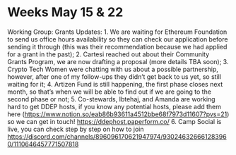 # Weeks May 15 & 22

Working Group: Grants
Updates: 1. We are waiting for Ethereum Foundation to send us office hours availability so they can check our application before sending it through (this was their recommendation because we had applied for a grant in the past);
2. Cartesi reached out about their Community Grants Program, we are now drafting a proposal (more details TBA soon);
3. Crypto Tech Women were chatting with us about a possible partnership, however, after one of my follow-ups they didn’t get back to us yet, so still waiting for it;
4. Artizen Fund is still happening, the first phase closes next month, so that’s when we will be able to find out if we are going to the second phase or not;
5. Co-stewards, Ibtehaj, and Amanda are working hard to get DDEP hosts, if you know any potential hosts, please add them here (https://www.notion.so/eab86b93611a4512bbe68f7973d11607?pvs=21) so we can get in touch! https://ddephost.paperform.co/
6. Camp Social is live, you can check step by step on how to join https://discord.com/channels/896096170621947974/930246326661283960/1110646457771507818